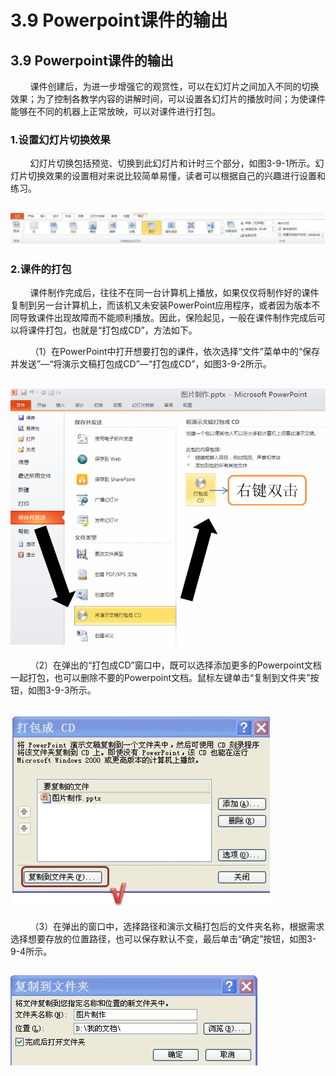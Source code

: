 # 3.9 Powerpoint课件的输出

## 3.9 Powerpoint课件的输出

        课件创建后，为进一步增强它的观赏性，可以在幻灯片之间加入不同的切换效果；为了控制各教学内容的讲解时间，可以设置各幻灯片的播放时间；为使课件能够在不同的机器上正常放映，可以对课件进行打包。

### 1.设置幻灯片切换效果

        幻灯片切换包括预览、切换到此幻灯片和计时三个部分，如图3-9-1所示。幻灯片切换效果的设置相对来说比较简单易懂，读者可以根据自己的兴趣进行设置和练习。

## ![](../.gitbook/assets/3-9-1.jpg)

### 2.课件的打包

        课件制作完成后，往往不在同一台计算机上播放，如果仅仅将制作好的课件复制到另一台计算机上，而该机又未安装PowerPoint应用程序，或者因为版本不同导致课件出现故障而不能顺利播放。因此，保险起见，一般在课件制作完成后可以将课件打包，也就是“打包成CD”，方法如下。

        （1）在PowerPoint中打开想要打包的课件，依次选择“文件”菜单中的“保存并发送”—“将演示文稿打包成CD”—“打包成CD”，如图3-9-2所示。

## ![](../.gitbook/assets/3-9-2.png)

        （2）在弹出的“打包成CD”窗口中，既可以选择添加更多的Powerpoint文档一起打包，也可以删除不要的Powerpoint文档。鼠标左键单击“复制到文件夹”按钮，如图3-9-3所示。

## ![](../.gitbook/assets/3-9-3.jpg)

        （3）在弹出的窗口中，选择路径和演示文稿打包后的文件夹名称，根据需求选择想要存放的位置路径，也可以保存默认不变，最后单击“确定”按钮，如图3-9-4所示。

## ![](../.gitbook/assets/3-9-4.jpg)

